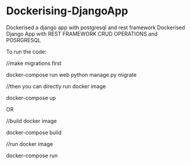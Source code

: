 # Dockerising-DjangoApp
Dockerised a django app with postgresql and rest framework
Dockerised Django App with REST FRAMEWORK CRUD OPERATIONS and POSRGRESQL

To run the code:

//make migrations first

docker-compose run web python manage.py migrate

//then you can directly run docker image

docker-compose up

OR

//build docker image

docker-compose build

//run docker image

docker-compose run
